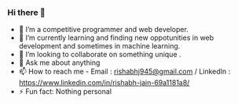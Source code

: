### Hi there 👋


- 🔭 I’m a competitive programmer and web developer. 
- 🌱 I’m currently learning and finding new oppotunities in web development and sometimes in machine learning.
- 👯 I’m looking to collaborate on something unique .
- 💬 Ask me about anything 
- 📫 How to reach me - Email : rishabhj945@gmail.com / LinkedIn : https://www.linkedin.com/in/rishabh-jain-69a1181a8/
- ⚡ Fun fact:  Nothing personal 

